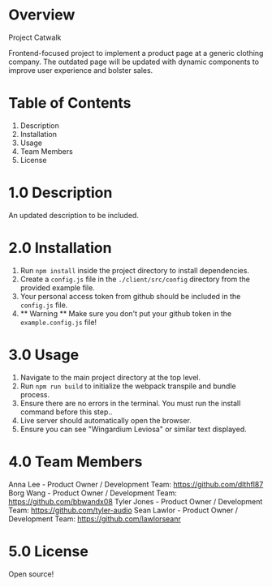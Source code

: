 # Overview

Project Catwalk

Frontend-focused project to implement a product page at a generic clothing company. The outdated page will be updated with dynamic components to improve user experience and bolster sales.

# Table of Contents
1. Description
2. Installation
3. Usage
4. Team Members
5. License

# 1.0 Description

An updated description to be included.

# 2.0 Installation

1. Run `npm install` inside the project directory to install dependencies.
2. Create a `config.js` file in the `./client/src/config` directory from the provided example file.
3. Your personal access token from github should be included in the `config.js` file.
4. ** Warning ** Make sure you don't put your github token in the `example.config.js` file!

# 3.0 Usage

1. Navigate to the main project directory at the top level.
2. Run `npm run build` to initialize the webpack transpile and bundle process.
3. Ensure there are no errors in the terminal. You must run the install command before this step..
4. Live server should automatically open the browser.
5. Ensure you can see "Wingardium Leviosa" or similar text displayed.

# 4.0 Team Members

Anna Lee - Product Owner / Development Team: https://github.com/dlthfl87
Borg Wang - Product Owner / Development Team: https://github.com/bbwandx08
Tyler Jones - Product Owner / Development Team: https://github.com/tyler-audio
Sean Lawlor - Product Owner / Development Team: https://github.com/lawlorseanr

# 5.0 License

Open source!